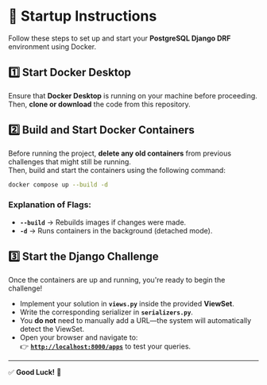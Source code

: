 # 🚀 Startup Instructions  

Follow these steps to set up and start your **PostgreSQL Django DRF** environment using Docker.  

## **1️⃣ Start Docker Desktop**  
Ensure that **Docker Desktop** is running on your machine before proceeding.  
Then, **clone or download** the code from this repository.  

## **2️⃣ Build and Start Docker Containers**  
Before running the project, **delete any old containers** from previous challenges that might still be running.  
Then, build and start the containers using the following command:  

```sh
docker compose up --build -d
```

### **Explanation of Flags:**  
- **`--build`** → Rebuilds images if changes were made.  
- **`-d`** → Runs containers in the background (detached mode).  

## **3️⃣ Start the Django Challenge**  
Once the containers are up and running, you're ready to begin the challenge!  

- Implement your solution in **`views.py`** inside the provided **ViewSet**.  
- Write the corresponding serializer in **`serializers.py`**.  
- You **do not** need to manually add a URL—the system will automatically detect the ViewSet.  
- Open your browser and navigate to:  
  👉 **[`http://localhost:8000/apps`](http://localhost:8000/apps)** to test your queries.  

---

✅ **Good Luck!** 🚀  
